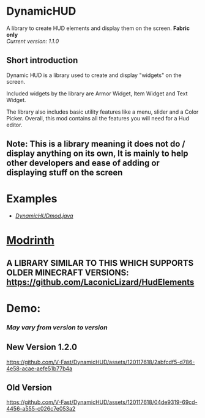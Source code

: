 # DynamicHUD
A library to create HUD elements and display them on the screen. **Fabric only**\
_Current version: 1.1.0_

## Short introduction
Dynamic HUD is a library used to create and display "widgets" on the screen.

Included widgets by the library are Armor Widget, Item Widget and Text Widget. 

The library also includes basic utility features like a menu, slider and a Color Picker. Overall, this mod contains all the features you will need for a Hud editor. 

## Note: This is a library meaning it does not do / display anything on its own, It is mainly to help other developers and ease of adding or displaying stuff on the screen

# Examples
- [_DynamicHUDmod.java_](src/main/java/com/tanishisherewith/dynamichud/DynamicHUDmod.java)

# [Modrinth](https://modrinth.com/mod/dynamichud)

## A LIBRARY SIMILAR TO THIS WHICH SUPPORTS OLDER MINECRAFT VERSIONS: https://github.com/LaconicLizard/HudElements

# Demo:
### *May vary from version to version*
## New Version 1.2.0
https://github.com/V-Fast/DynamicHUD/assets/120117618/2abfcdf5-d786-4e58-acae-aefe51b77b4a


## Old Version
https://github.com/V-Fast/DynamicHUD/assets/120117618/04de9319-69cd-4456-a555-c026c7e053a2











